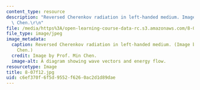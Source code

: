 ```yaml
---
content_type: resource
description: "Reversed Cherenkov radiation in left-handed medium. Image by Prof. Min\
  \ Chen.\r\n"
file: /media/https%3A/open-learning-course-data-rc.s3.amazonaws.com/8-07-electromagnetism-ii-fall-2012/c6ef370f6f5d9552f6260ac2d1d89dae_8-07f12.jpg
file_type: image/jpeg
image_metadata:
  caption: Reversed Cherenkov radiation in left-handed medium. (Image by Prof. Min
    Chen.)
  credit: Image by Prof. Min Chen.
  image-alt: A diagram showing wave vectors and energy flow.
resourcetype: Image
title: 8-07f12.jpg
uid: c6ef370f-6f5d-9552-f626-0ac2d1d89dae
---
```

